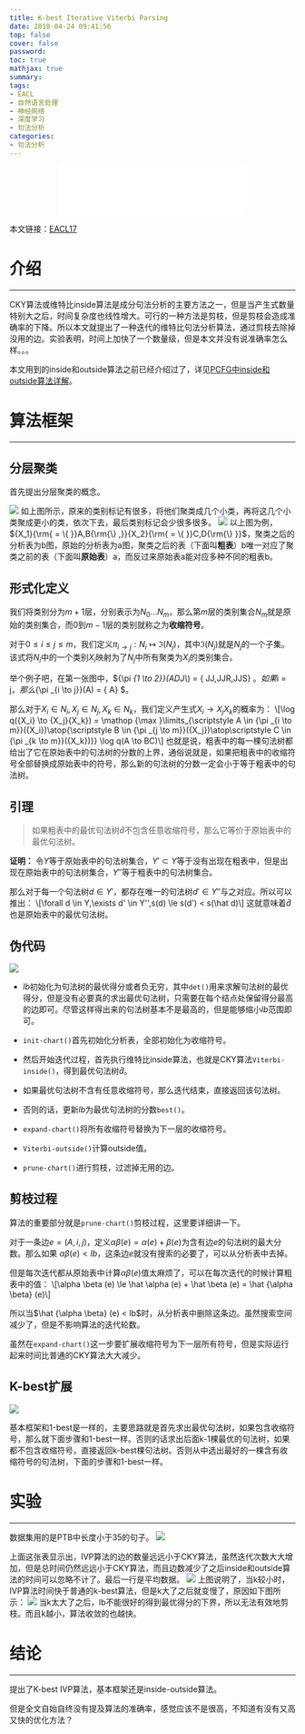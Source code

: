 ```yaml
---
title: K-best Iterative Viterbi Parsing
date: 2018-04-24 09:41:56
top: false
cover: false
password:
toc: true
mathjax: true
summary:
tags:
- EACL
- 自然语言处理
- 神经网络
- 深度学习
- 句法分析
categories:
- 句法分析
---
```


<div align="middle"><iframe frameborder="no" border="0" marginwidth="0" marginheight="0" width=330 height=86 src="//music.163.com/outchain/player?type=2&id=426852531&auto=1&height=66"></iframe></div>

本文链接：[EACL17](https://www.aclweb.org/anthology/E/E17/E17-2049.pdf)

# 介绍
---
CKY算法或维特比inside算法是成分句法分析的主要方法之一，但是当产生式数量特别大之后，时间复杂度也线性增大。可行的一种方法是剪枝，但是剪枝会造成准确率的下降。所以本文就提出了一种迭代的维特比句法分析算法，通过剪枝去除掉没用的边。实验表明，时间上加快了一个数量级，但是本文并没有说准确率怎么样。。。

本文用到的inside和outside算法之前已经介绍过了，详见[PCFG中inside和outside算法详解](http://godweiyang.com/2018/04/19/inside-outside/)。

# 算法框架
---
## 分层聚类
首先提出分层聚类的概念。

![](1.jpg)
如上图所示，原来的类别标记有很多，将他们聚类成几个小类，再将这几个小类聚成更小的类，依次下去，最后类别标记会少很多很多。
![](2.jpg)
以上图为例，${X_1}{\rm{ = \{ }}A,B{\rm{\} ,}}{X_2}{\rm{ = \{ }}C,D{\rm{\} }}$，聚类之后的分析表为b图，原始的分析表为a图，聚类之后的表（下面叫**粗表**）b唯一对应了聚类之前的表（下面叫**原始表**）a，而反过来原始表a能对应多种不同的粗表b。

## 形式化定义
我们将类别分为$m + 1$层，分别表示为${N_0} \ldots {N_m}$，那么第$m$层的类别集合$N_m$就是原始的类别集合，而$0$到$m - 1$层的类别就称之为**收缩符号**。

对于$0 \le i \le j \le m$，我们定义${\pi _{i \to j}}:{N_i} \mapsto \Im ({N_j})$，其中$\Im ({N_j})$就是$N_j$的一个子集。该式将$N_i$中的一个类别$X_i$映射为了$N_j$中所有聚类为$X_i$的类别集合。

举个例子吧，在第一张图中，${\pi _{1 \to 2}}(ADJ\\_) = \{ JJ,JJR,JJS\} $。如果$i = j$，那么${\pi _{i \to j}}(A) = \{ A\} $。

那么对于${X_i} \in {N_i},{X_j} \in {N_j},{X_k} \in {N_k}$，我们定义产生式${X_i} \to {X_j}{X_k}$的概率为：
\\[\log q({X_i} \to {X_j}{X_k}) = \mathop {\max }\limits_{\scriptstyle A \in {\pi _{i \to m}}({X_i})\atop{\scriptstyle B \in {\pi _{j \to m}}({X_j})\atop\scriptstyle C \in {\pi _{k \to m}}({X_k})}} \log q(A \to BC)\\]
也就是说，粗表中的每一棵句法树都给出了它在原始表中的句法树的分数的上界，通俗说就是，如果把粗表中的收缩符号全部替换成原始表中的符号，那么新的句法树的分数一定会小于等于粗表中的句法树。

## 引理
> 如果粗表中的最优句法树${\hat d}$不包含任意收缩符号，那么它等价于原始表中的最优句法树。

**证明：**
令$Y$等于原始表中的句法树集合，$Y' \subset Y$等于没有出现在粗表中，但是出现在原始表中的句法树集合，${Y''}$等于粗表中的句法树集合。

那么对于每一个句法树$d \in Y'$，都存在唯一的句法树$d' \in Y''$与之对应。所以可以推出：
\\[\forall d \in Y,\exists d' \in Y'',s(d) \le s(d') < s(\hat d)\\]
这就意味着$\hat d$也是原始表中的最优句法树。

## 伪代码
![](3.jpg)

* $lb$初始化为句法树的最优得分或者负无穷，其中`det()`用来求解句法树的最优得分，但是没有必要真的求出最优句法树，只需要在每个结点处保留得分最高的边即可。尽管这样得出来的句法树基本不是最高的，但是能够缩小$lb$范围即可。

* `init-chart()`首先初始化分析表，全部初始化为收缩符号。

* 然后开始迭代过程，首先执行维特比inside算法，也就是CKY算法`Viterbi-inside()`，得到最优句法树$\hat d$。

* 如果最优句法树不含有任意收缩符号，那么迭代结束，直接返回该句法树。

* 否则的话，更新$lb$为最优句法树的分数`best()`。

* `expand-chart()`将所有收缩符号替换为下一层的收缩符号。

* `Viterbi-outside()`计算outside值。

* `prune-chart()`进行剪枝，过滤掉无用的边。

## 剪枝过程
算法的重要部分就是`prune-chart()`剪枝过程，这里要详细讲一下。

对于一条边$e = (A,i,j)$，定义$\alpha \beta (e) = \alpha (e) + \beta (e)$为含有边$e$的句法树的最大分数。那么如果
$\alpha \beta (e) < lb$，这条边$e$就没有搜索的必要了，可以从分析表中去掉。

但是每次迭代都从原始表中计算$\alpha \beta (e)$值太麻烦了，可以在每次迭代的时候计算粗表中的值：
\\[\alpha \beta (e) \le \hat \alpha (e) + \hat \beta (e) = \hat {\alpha \beta} (e)\\]

所以当$\hat {\alpha \beta} (e) < lb$时，从分析表中删除这条边。虽然搜索空间减少了，但是不影响算法的迭代轮数。

虽然在`expand-chart()`这一步要扩展收缩符号为下一层所有符号，但是实际运行起来时间比普通的CKY算法大大减少。

## K-best扩展
![](4.jpg)

基本框架和1-best是一样的，主要思路就是首先求出最优句法树，如果包含收缩符号，那么就下面步骤和1-best一样。否则的话求出后面k-1棵最优的句法树，如果都不包含收缩符号，直接返回k-best棵句法树。否则从中选出最好的一棵含有收缩符号的句法树，下面的步骤和1-best一样。

# 实验
---
数据集用的是PTB中长度小于35的句子。
![](5.jpg)

上面这张表显示出，IVP算法的边的数量远远小于CKY算法，虽然迭代次数大大增加，但是总时间仍然远远小于CKY算法，而且边数减少了之后inside和outside算法的时间可以忽略不计了。最后一行是平均数据。
![](6.jpg)
上图说明了，当k较小时，IVP算法时间快于普通的k-best算法，但是k大了之后就变慢了，原因如下图所示：
![](7.jpg)
当k太大了之后，lb不能很好的得到最优得分的下界，所以无法有效地剪枝。而且k越小，算法收敛的也越快。

# 结论
---
提出了K-best IVP算法，基本框架还是inside-outside算法。

但是全文自始自终没有提及算法的准确率，感觉应该不是很高，不知道有没有又高又快的优化方法？